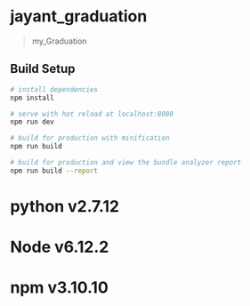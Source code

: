 # jayant_graduation

> my_Graduation

## Build Setup

``` bash
# install dependencies
npm install

# serve with hot reload at localhost:8080
npm run dev

# build for production with minification
npm run build

# build for production and view the bundle analyzer report
npm run build --report
```

# python v2.7.12
# Node v6.12.2
# npm v3.10.10
